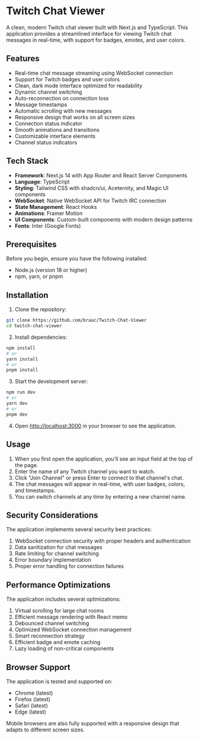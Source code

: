 # Twitch Chat Viewer

A clean, modern Twitch chat viewer built with Next.js and TypeScript. This application provides a streamlined interface for viewing Twitch chat messages in real-time, with support for badges, emotes, and user colors.

## Features

- Real-time chat message streaming using WebSocket connection
- Support for Twitch badges and user colors
- Clean, dark mode interface optimized for readability
- Dynamic channel switching
- Auto-reconnection on connection loss
- Message timestamps
- Automatic scrolling with new messages
- Responsive design that works on all screen sizes
- Connection status indicator
- Smooth animations and transitions
- Customizable interface elements
- Channel status indicators

## Tech Stack

- **Framework**: Next.js 14 with App Router and React Server Components
- **Language**: TypeScript
- **Styling**: Tailwind CSS with shadcn/ui, Aceternity, and Magic UI components
- **WebSocket**: Native WebSocket API for Twitch IRC connection
- **State Management**: React Hooks
- **Animations**: Framer Motion
- **UI Components**: Custom-built components with modern design patterns
- **Fonts**: Inter (Google Fonts)

## Prerequisites

Before you begin, ensure you have the following installed:
- Node.js (version 18 or higher)
- npm, yarn, or pnpm

## Installation

1. Clone the repository:
```bash
git clone https://github.com/braac/Twitch-Chat-Viewer
cd twitch-chat-viewer
```

2. Install dependencies:
```bash
npm install
# or
yarn install
# or
pnpm install
```

3. Start the development server:
```bash
npm run dev
# or
yarn dev
# or
pnpm dev
```

4. Open [http://localhost:3000](http://localhost:3000) in your browser to see the application.

## Usage

1. When you first open the application, you'll see an input field at the top of the page.
2. Enter the name of any Twitch channel you want to watch.
3. Click "Join Channel" or press Enter to connect to that channel's chat.
4. The chat messages will appear in real-time, with user badges, colors, and timestamps.
5. You can switch channels at any time by entering a new channel name.

## Security Considerations

The application implements several security best practices:

1. WebSocket connection security with proper headers and authentication
2. Data sanitization for chat messages
3. Rate limiting for channel switching
4. Error boundary implementation
5. Proper error handling for connection failures

## Performance Optimizations

The application includes several optimizations:

1. Virtual scrolling for large chat rooms
2. Efficient message rendering with React memo
3. Debounced channel switching
4. Optimized WebSocket connection management
5. Smart reconnection strategy
6. Efficient badge and emote caching
7. Lazy loading of non-critical components

## Browser Support

The application is tested and supported on:
- Chrome (latest)
- Firefox (latest)
- Safari (latest)
- Edge (latest)

Mobile browsers are also fully supported with a responsive design that adapts to different screen sizes.
